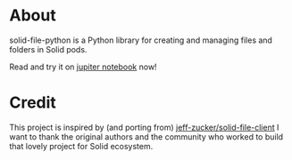# About
solid-file-python is a Python library for creating and managing files and folders in Solid pods.

Read and try it on [jupiter notebook](https://github.com/twonote/solid-file-python/blob/master/solid_file_python_getting_start.ipynb) now!

# Credit
This project is inspired by (and porting from) [jeff-zucker/solid-file-client](https://github.com/jeff-zucker/solid-file-client)
I want to thank the original authors and the community who worked to build that lovely project for Solid ecosystem.
